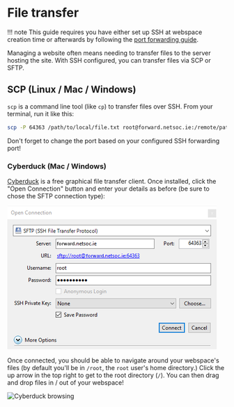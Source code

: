 # File transfer

!!! note
    This guide requires you have either set up SSH at webspace creation time or
    afterwards by following the [port forwarding guide](../port_forwarding).

Managing a website often means needing to transfer files to the server hosting
the site. With SSH configured, you can transfer files via SCP or SFTP.

## SCP (Linux / Mac / Windows)

`scp` is a command line tool (like `cp`) to transfer files over SSH. From your
terminal, run it like this:

```bash
scp -P 64363 /path/to/local/file.txt root@forward.netsoc.ie:/remote/path/
```

Don't forget to change the port based on your configured SSH forwarding port!

### Cyberduck (Mac / Windows)

[Cyberduck](https://cyberduck.io) is a free graphical file transfer client.
Once installed, click the "Open Connection" button and enter your details as
before (be sure to chose the SFTP connection type):

![Cyberduck connection](../assets/cyberduck_details.png)

Once connected, you should be able to navigate around your webspace's files (by
default you'll be in `/root`, the `root` user's home directory.) Click the up
arrow in the top right to get to the root directory (`/`). You can then drag
and drop files in / out of your webspace!

![Cyberduck browsing](../assets/cyberduck_browse.png)
